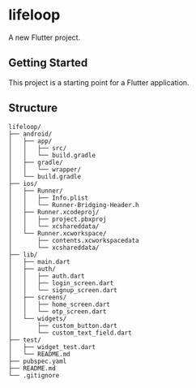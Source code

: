 # lifeloop

A new Flutter project.

## Getting Started

This project is a starting point for a Flutter application.

## Structure

```
lifeloop/
├── android/
│   ├── app/
│   │   ├── src/
│   │   └── build.gradle
│   ├── gradle/
│   │   └── wrapper/
│   └── build.gradle
├── ios/
│   ├── Runner/
│   │   ├── Info.plist
│   │   └── Runner-Bridging-Header.h
│   ├── Runner.xcodeproj/
│   │   ├── project.pbxproj
│   │   └── xcshareddata/
│   └── Runner.xcworkspace/
│       ├── contents.xcworkspacedata
│       └── xcshareddata/
├── lib/
│   ├── main.dart
│   ├── auth/
│   │   ├── auth.dart
│   │   ├── login_screen.dart
│   │   └── signup_screen.dart
│   ├── screens/
│   │   ├── home_screen.dart
│   │   └── otp_screen.dart
│   └── widgets/
│       ├── custom_button.dart
│       └── custom_text_field.dart
├── test/
│   ├── widget_test.dart
│   └── README.md
├── pubspec.yaml
├── README.md
└── .gitignore
```